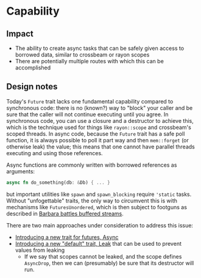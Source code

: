 # Capability

## Impact

* The ability to create async tasks that can be safely given access to borrowed data, similar to crossbeam or rayon scopes
* There are potentially multiple routes with which this can be accomplished

## Design notes

Today's `Future` trait lacks one fundamental capability compared to synchronous code: there is no (known?) way to "block" your caller and be sure that the caller will not continue executing until you agree. In synchronous code, you can use a closure and a destructor to achieve this, which is the technique used for things like `rayon::scope` and crossbeam's scoped threads. In async code, because the `Future` trait has a safe poll function, it is always possible to poll it part way and then `mem::forget` (or otherwise leak) the value; this means that one cannot have parallel threads executing and using those references.

Async functions are commonly written with borrowed references as arguments:

```rust
async fn do_something(db: &Db) { ... }
```

but important utilities like `spawn` and `spawn_blocking` require `'static` tasks. Without "unfogettable" traits, the only way to circumvent this is with mechanisms like `FuturesUnordered`, which is then subject to footguns as described in [Barbara battles buffered streams](https://rust-lang.github.io/wg-async-foundations/vision/status_quo/barbara_battles_buffered_streams.html).

There are two main approaches under consideration to address this issue:

* [Introducing a new trait for futures, Async](./capability/variant_async_trait.md)
* [Introducing a new "default" trait, Leak](./capability/variant_leak.md) that can be used to prevent values from leaking
    * If we say that scopes cannot be leaked, and the scope defines `AsyncDrop`, then we can (presumably) be sure that its destructor will run.
    